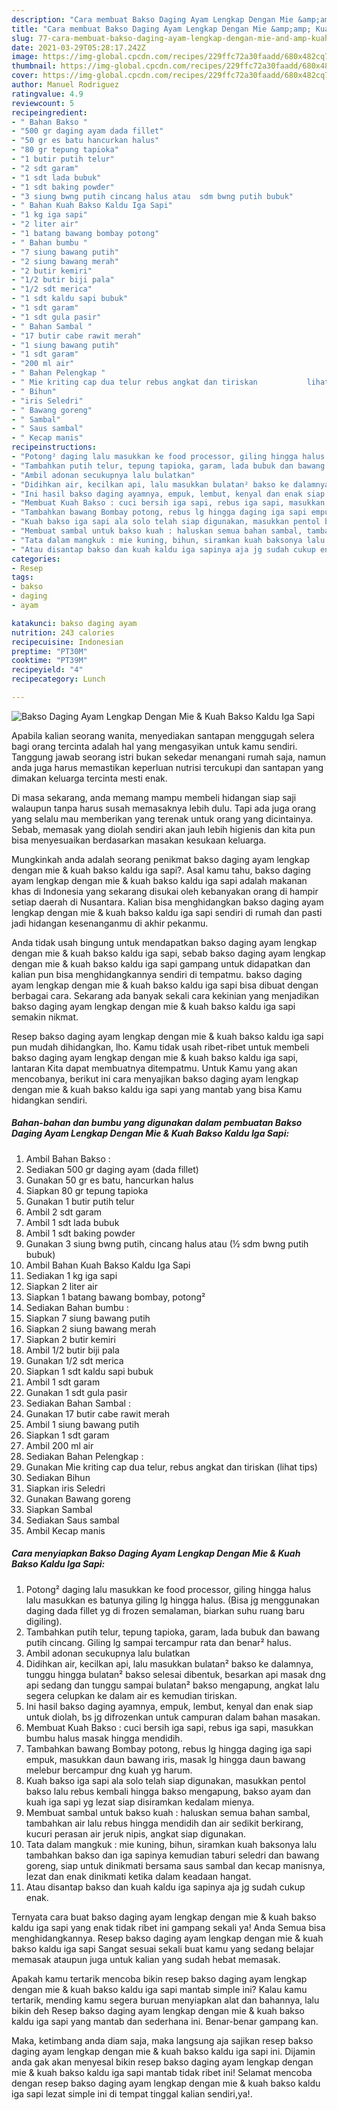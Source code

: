 ```yaml
---
description: "Cara membuat Bakso Daging Ayam Lengkap Dengan Mie &amp;amp; Kuah Bakso Kaldu Iga Sapi Sederhana dan Mudah Dibuat"
title: "Cara membuat Bakso Daging Ayam Lengkap Dengan Mie &amp;amp; Kuah Bakso Kaldu Iga Sapi Sederhana dan Mudah Dibuat"
slug: 77-cara-membuat-bakso-daging-ayam-lengkap-dengan-mie-and-amp-kuah-bakso-kaldu-iga-sapi-sederhana-dan-mudah-dibuat
date: 2021-03-29T05:28:17.242Z
image: https://img-global.cpcdn.com/recipes/229ffc72a30faadd/680x482cq70/bakso-daging-ayam-lengkap-dengan-mie-kuah-bakso-kaldu-iga-sapi-foto-resep-utama.jpg
thumbnail: https://img-global.cpcdn.com/recipes/229ffc72a30faadd/680x482cq70/bakso-daging-ayam-lengkap-dengan-mie-kuah-bakso-kaldu-iga-sapi-foto-resep-utama.jpg
cover: https://img-global.cpcdn.com/recipes/229ffc72a30faadd/680x482cq70/bakso-daging-ayam-lengkap-dengan-mie-kuah-bakso-kaldu-iga-sapi-foto-resep-utama.jpg
author: Manuel Rodriguez
ratingvalue: 4.9
reviewcount: 5
recipeingredient:
- " Bahan Bakso "
- "500 gr daging ayam dada fillet"
- "50 gr es batu hancurkan halus"
- "80 gr tepung tapioka"
- "1 butir putih telur"
- "2 sdt garam"
- "1 sdt lada bubuk"
- "1 sdt baking powder"
- "3 siung bwng putih cincang halus atau  sdm bwng putih bubuk"
- " Bahan Kuah Bakso Kaldu Iga Sapi"
- "1 kg iga sapi"
- "2 liter air"
- "1 batang bawang bombay potong"
- " Bahan bumbu "
- "7 siung bawang putih"
- "2 siung bawang merah"
- "2 butir kemiri"
- "1/2 butir biji pala"
- "1/2 sdt merica"
- "1 sdt kaldu sapi bubuk"
- "1 sdt garam"
- "1 sdt gula pasir"
- " Bahan Sambal "
- "17 butir cabe rawit merah"
- "1 siung bawang putih"
- "1 sdt garam"
- "200 ml air"
- " Bahan Pelengkap "
- " Mie kriting cap dua telur rebus angkat dan tiriskan           lihat tips"
- " Bihun"
- "iris Seledri"
- " Bawang goreng"
- " Sambal"
- " Saus sambal"
- " Kecap manis"
recipeinstructions:
- "Potong² daging lalu masukkan ke food processor, giling hingga halus lalu masukkan es batunya giling lg hingga halus. (Bisa jg menggunakan daging dada fillet yg di frozen semalaman, biarkan suhu ruang baru digiling)."
- "Tambahkan putih telur, tepung tapioka, garam, lada bubuk dan bawang putih cincang. Giling lg sampai tercampur rata dan benar² halus."
- "Ambil adonan secukupnya lalu bulatkan"
- "Didihkan air, kecilkan api, lalu masukkan bulatan² bakso ke dalamnya, tunggu hingga bulatan² bakso selesai dibentuk, besarkan api masak dng api sedang dan tunggu sampai bulatan² bakso mengapung, angkat lalu segera celupkan ke dalam air es kemudian tiriskan."
- "Ini hasil bakso daging ayamnya, empuk, lembut, kenyal dan enak siap untuk diolah, bs jg difrozenkan untuk campuran dalam bahan masakan."
- "Membuat Kuah Bakso : cuci bersih iga sapi, rebus iga sapi, masukkan bumbu halus masak hingga mendidih."
- "Tambahkan bawang Bombay potong, rebus lg hingga daging iga sapi empuk, masukkan daun bawang iris, masak lg hingga daun bawang melebur bercampur dng kuah yg harum."
- "Kuah bakso iga sapi ala solo telah siap digunakan, masukkan pentol bakso lalu rebus kembali hingga bakso mengapung, bakso ayam dan kuah iga sapi yg lezat siap disiramkan kedalam mienya."
- "Membuat sambal untuk bakso kuah : haluskan semua bahan sambal, tambahkan air lalu rebus hingga mendidih dan air sedikit berkirang, kucuri perasan air jeruk nipis, angkat siap digunakan."
- "Tata dalam mangkuk : mie kuning, bihun, siramkan kuah baksonya lalu tambahkan bakso dan iga sapinya kemudian taburi seledri dan bawang goreng, siap untuk dinikmati bersama saus sambal dan kecap manisnya, lezat dan enak dinikmati ketika dalam keadaan hangat."
- "Atau disantap bakso dan kuah kaldu iga sapinya aja jg sudah cukup enak."
categories:
- Resep
tags:
- bakso
- daging
- ayam

katakunci: bakso daging ayam 
nutrition: 243 calories
recipecuisine: Indonesian
preptime: "PT30M"
cooktime: "PT39M"
recipeyield: "4"
recipecategory: Lunch

---
```



![Bakso Daging Ayam Lengkap Dengan Mie &amp; Kuah Bakso Kaldu Iga Sapi](https://img-global.cpcdn.com/recipes/229ffc72a30faadd/680x482cq70/bakso-daging-ayam-lengkap-dengan-mie-kuah-bakso-kaldu-iga-sapi-foto-resep-utama.jpg)

Apabila kalian seorang wanita, menyediakan santapan menggugah selera bagi orang tercinta adalah hal yang mengasyikan untuk kamu sendiri. Tanggung jawab seorang istri bukan sekedar menangani rumah saja, namun anda juga harus memastikan keperluan nutrisi tercukupi dan santapan yang dimakan keluarga tercinta mesti enak.

Di masa  sekarang, anda memang mampu membeli hidangan siap saji walaupun tanpa harus susah memasaknya lebih dulu. Tapi ada juga orang yang selalu mau memberikan yang terenak untuk orang yang dicintainya. Sebab, memasak yang diolah sendiri akan jauh lebih higienis dan kita pun bisa menyesuaikan berdasarkan masakan kesukaan keluarga. 



Mungkinkah anda adalah seorang penikmat bakso daging ayam lengkap dengan mie &amp; kuah bakso kaldu iga sapi?. Asal kamu tahu, bakso daging ayam lengkap dengan mie &amp; kuah bakso kaldu iga sapi adalah makanan khas di Indonesia yang sekarang disukai oleh kebanyakan orang di hampir setiap daerah di Nusantara. Kalian bisa menghidangkan bakso daging ayam lengkap dengan mie &amp; kuah bakso kaldu iga sapi sendiri di rumah dan pasti jadi hidangan kesenanganmu di akhir pekanmu.

Anda tidak usah bingung untuk mendapatkan bakso daging ayam lengkap dengan mie &amp; kuah bakso kaldu iga sapi, sebab bakso daging ayam lengkap dengan mie &amp; kuah bakso kaldu iga sapi gampang untuk didapatkan dan kalian pun bisa menghidangkannya sendiri di tempatmu. bakso daging ayam lengkap dengan mie &amp; kuah bakso kaldu iga sapi bisa dibuat dengan berbagai cara. Sekarang ada banyak sekali cara kekinian yang menjadikan bakso daging ayam lengkap dengan mie &amp; kuah bakso kaldu iga sapi semakin nikmat.

Resep bakso daging ayam lengkap dengan mie &amp; kuah bakso kaldu iga sapi pun mudah dihidangkan, lho. Kamu tidak usah ribet-ribet untuk membeli bakso daging ayam lengkap dengan mie &amp; kuah bakso kaldu iga sapi, lantaran Kita dapat membuatnya ditempatmu. Untuk Kamu yang akan mencobanya, berikut ini cara menyajikan bakso daging ayam lengkap dengan mie &amp; kuah bakso kaldu iga sapi yang mantab yang bisa Kamu hidangkan sendiri.

<!--inarticleads1-->

##### Bahan-bahan dan bumbu yang digunakan dalam pembuatan Bakso Daging Ayam Lengkap Dengan Mie &amp; Kuah Bakso Kaldu Iga Sapi:

1. Ambil  Bahan Bakso :
1. Sediakan 500 gr daging ayam (dada fillet)
1. Gunakan 50 gr es batu, hancurkan halus
1. Siapkan 80 gr tepung tapioka
1. Gunakan 1 butir putih telur
1. Ambil 2 sdt garam
1. Ambil 1 sdt lada bubuk
1. Ambil 1 sdt baking powder
1. Gunakan 3 siung bwng putih, cincang halus atau (½ sdm bwng putih bubuk)
1. Ambil  Bahan Kuah Bakso Kaldu Iga Sapi
1. Sediakan 1 kg iga sapi
1. Siapkan 2 liter air
1. Siapkan 1 batang bawang bombay, potong²
1. Sediakan  Bahan bumbu :
1. Siapkan 7 siung bawang putih
1. Siapkan 2 siung bawang merah
1. Siapkan 2 butir kemiri
1. Ambil 1/2 butir biji pala
1. Gunakan 1/2 sdt merica
1. Siapkan 1 sdt kaldu sapi bubuk
1. Ambil 1 sdt garam
1. Gunakan 1 sdt gula pasir
1. Sediakan  Bahan Sambal :
1. Gunakan 17 butir cabe rawit merah
1. Ambil 1 siung bawang putih
1. Siapkan 1 sdt garam
1. Ambil 200 ml air
1. Sediakan  Bahan Pelengkap :
1. Gunakan  Mie kriting cap dua telur, rebus angkat dan tiriskan           (lihat tips)
1. Sediakan  Bihun
1. Siapkan iris Seledri
1. Gunakan  Bawang goreng
1. Siapkan  Sambal
1. Sediakan  Saus sambal
1. Ambil  Kecap manis




<!--inarticleads2-->

##### Cara menyiapkan Bakso Daging Ayam Lengkap Dengan Mie &amp; Kuah Bakso Kaldu Iga Sapi:

1. Potong² daging lalu masukkan ke food processor, giling hingga halus lalu masukkan es batunya giling lg hingga halus. (Bisa jg menggunakan daging dada fillet yg di frozen semalaman, biarkan suhu ruang baru digiling).
1. Tambahkan putih telur, tepung tapioka, garam, lada bubuk dan bawang putih cincang. Giling lg sampai tercampur rata dan benar² halus.
1. Ambil adonan secukupnya lalu bulatkan
1. Didihkan air, kecilkan api, lalu masukkan bulatan² bakso ke dalamnya, tunggu hingga bulatan² bakso selesai dibentuk, besarkan api masak dng api sedang dan tunggu sampai bulatan² bakso mengapung, angkat lalu segera celupkan ke dalam air es kemudian tiriskan.
1. Ini hasil bakso daging ayamnya, empuk, lembut, kenyal dan enak siap untuk diolah, bs jg difrozenkan untuk campuran dalam bahan masakan.
1. Membuat Kuah Bakso : cuci bersih iga sapi, rebus iga sapi, masukkan bumbu halus masak hingga mendidih.
1. Tambahkan bawang Bombay potong, rebus lg hingga daging iga sapi empuk, masukkan daun bawang iris, masak lg hingga daun bawang melebur bercampur dng kuah yg harum.
1. Kuah bakso iga sapi ala solo telah siap digunakan, masukkan pentol bakso lalu rebus kembali hingga bakso mengapung, bakso ayam dan kuah iga sapi yg lezat siap disiramkan kedalam mienya.
1. Membuat sambal untuk bakso kuah : haluskan semua bahan sambal, tambahkan air lalu rebus hingga mendidih dan air sedikit berkirang, kucuri perasan air jeruk nipis, angkat siap digunakan.
1. Tata dalam mangkuk : mie kuning, bihun, siramkan kuah baksonya lalu tambahkan bakso dan iga sapinya kemudian taburi seledri dan bawang goreng, siap untuk dinikmati bersama saus sambal dan kecap manisnya, lezat dan enak dinikmati ketika dalam keadaan hangat.
1. Atau disantap bakso dan kuah kaldu iga sapinya aja jg sudah cukup enak.




Ternyata cara buat bakso daging ayam lengkap dengan mie &amp; kuah bakso kaldu iga sapi yang enak tidak ribet ini gampang sekali ya! Anda Semua bisa menghidangkannya. Resep bakso daging ayam lengkap dengan mie &amp; kuah bakso kaldu iga sapi Sangat sesuai sekali buat kamu yang sedang belajar memasak ataupun juga untuk kalian yang sudah hebat memasak.

Apakah kamu tertarik mencoba bikin resep bakso daging ayam lengkap dengan mie &amp; kuah bakso kaldu iga sapi mantab simple ini? Kalau kamu tertarik, mending kamu segera buruan menyiapkan alat dan bahannya, lalu bikin deh Resep bakso daging ayam lengkap dengan mie &amp; kuah bakso kaldu iga sapi yang mantab dan sederhana ini. Benar-benar gampang kan. 

Maka, ketimbang anda diam saja, maka langsung aja sajikan resep bakso daging ayam lengkap dengan mie &amp; kuah bakso kaldu iga sapi ini. Dijamin anda gak akan menyesal bikin resep bakso daging ayam lengkap dengan mie &amp; kuah bakso kaldu iga sapi mantab tidak ribet ini! Selamat mencoba dengan resep bakso daging ayam lengkap dengan mie &amp; kuah bakso kaldu iga sapi lezat simple ini di tempat tinggal kalian sendiri,ya!.

